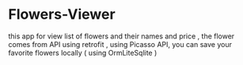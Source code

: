 # Flowers-Viewer
this app for view list of flowers and their names and price , the flower comes from API using retrofit , using Picasso API, you can save your favorite flowers locally ( using OrmLiteSqlite )
